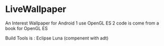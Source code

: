 # LiveWallpaper

An Interest Wallpaper for Android 
   1 use OpenGL ES
   2 code is come from a book for OpenGL ES

Build Tools  is : Eclipse Luna (compenent with adt)
